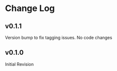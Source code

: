 # Change Log

## v0.1.1

Version bump to fix tagging issues. No code changes

## v0.1.0

Initial Revision
